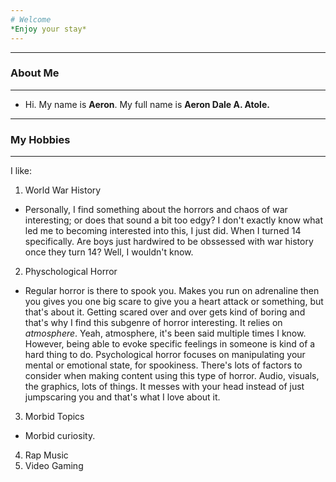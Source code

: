 ```yaml
---
# Welcome
*Enjoy your stay*
---
```


---
### About Me
---
- Hi. My name is **Aeron**. My full name is **Aeron Dale A. Atole.**


---
### My Hobbies
---
I like:
1. World War History
- Personally, I find something about the horrors and chaos of war interesting; or does that sound a bit too edgy? I don't exactly know what led me to becoming interested into this, I just did. When I turned 14 specifically. Are boys just hardwired to be obssessed with war history once they turn 14? Well, I wouldn't know.
2. Physchological Horror
- Regular horror is there to spook you. Makes you run on adrenaline then you gives you one big scare to give you a heart attack or something, but that's about it. Getting scared over and over gets kind of boring and that's why I find this subgenre of horror interesting. It relies on *atmosphere*. Yeah, atmosphere, it's been said multiple times I know. However, being able to evoke specific feelings in someone is kind of a hard thing to do. Psychological horror focuses on manipulating your mental or emotional state, for spookiness. There's lots of factors to consider when making content using this type of horror. Audio, visuals, the graphics, lots of things. It messes with your head instead of just jumpscaring you and that's what I love about it.
3. Morbid Topics
- Morbid curiosity. 
4. Rap Music
5. Video Gaming

